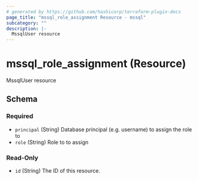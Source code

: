 ```yaml
---
# generated by https://github.com/hashicorp/terraform-plugin-docs
page_title: "mssql_role_assignment Resource - mssql"
subcategory: ""
description: |-
  MssqlUser resource
---
```


# mssql_role_assignment (Resource)

MssqlUser resource



<!-- schema generated by tfplugindocs -->
## Schema

### Required

- `principal` (String) Database principal (e.g. username) to assign the role to
- `role` (String) Role to to assign

### Read-Only

- `id` (String) The ID of this resource.

